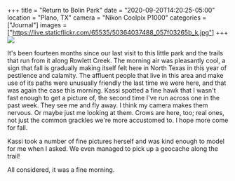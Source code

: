 +++
title = "Return to Bolin Park"
date = "2020-09-20T14:20:25-05:00"
location = "Plano, TX"
camera = "Nikon Coolpix P1000"
categories = ["Journal"]
images = ["https://live.staticflickr.com/65535/50364037488_057f03265b_k.jpg"]
+++
<img src="https://live.staticflickr.com/65535/50364037488_057f03265b_k.jpg">
<!--more-->

It's been fourteen months since our last visit to this little park and the trails that run from it along Rowlett Creek. The morning air was pleasantly cool, a sign that fall is gradually making itself felt here in North Texas in this year of pestilence and calamity. The affluent people that live in this area and make use of its paths were unusually friendly the last time we were here, and that was again the case this morning. Kassi spotted a fine hawk that I wasn't fast enough to get a picture of, the second time I've run across one in the past week. They see me and fly away. I think my camera makes them nervous. Or maybe just me looking at them. Crows are here, too; real ones, not just the common grackles we're more accustomed to. I hope more come for fall. 

Kassi took a number of fine pictures herself and was kind enough to model for me when I asked. We even managed to pick up a geocache along the trail! 

All considered, it was a fine morning. 

<div id="gallery" style="display:none;">
		<img alt="" src="https://live.staticflickr.com/65535/50364895522_8d9b05e6a6.jpg"
			data-image="https://live.staticflickr.com/65535/50364895522_749b12ae48_k.jpg">
		<img alt="" src="https://live.staticflickr.com/65535/50364038033_3584d42448.jpg"
			data-image="https://live.staticflickr.com/65535/50364038033_3b80fe80dd_k.jpg">
		<img alt="" src="https://live.staticflickr.com/65535/50364731906_5718a4202d.jpg"
			data-image="https://live.staticflickr.com/65535/50364731906_c905f7d2ee_k.jpg">
		<img alt="" src="https://live.staticflickr.com/65535/50364898397_94d0de586d.jpg"
			data-image="https://live.staticflickr.com/65535/50364898397_5b6e936d1a_k.jpg">
		<img alt="" src="https://live.staticflickr.com/65535/50364898547_2b2600fdb1.jpg"
			data-image="https://live.staticflickr.com/65535/50364898547_1f93fb2b1f_k.jpg">
		<img alt="" src="https://live.staticflickr.com/65535/50364732396_900c5f3568.jpg"
			data-image="https://live.staticflickr.com/65535/50364732396_1804fadafc_k.jpg">
		<img alt="" src="https://live.staticflickr.com/65535/50364037383_dd1cb50787.jpg"
			data-image="https://live.staticflickr.com/65535/50364037383_63ae16dd45_k.jpg">
		<img alt="Untitled" src="https://live.staticflickr.com/65535/50364731326_4a3062d89c.jpg"
			data-image="https://live.staticflickr.com/65535/50364731326_85241991a1_k.jpg">
		<img alt="" src="https://live.staticflickr.com/65535/50364035553_fe98e33e11.jpg"
			data-image="https://live.staticflickr.com/65535/50364035553_87f8898750_k.jpg">
		<img alt="" src="https://live.staticflickr.com/65535/50364897672_428061928d.jpg"
			data-image="https://live.staticflickr.com/65535/50364897672_168304e50a_k.jpg">
		<img alt="" src="https://live.staticflickr.com/65535/50364037848_569589fca8.jpg"
			data-image="https://live.staticflickr.com/65535/50364037848_87abe99229_k.jpg">
		<img alt="" src="https://live.staticflickr.com/65535/50364896207_0a514d7068.jpg"
			data-image="https://live.staticflickr.com/65535/50364896207_9997c691e1_k.jpg">
		<img alt="" src="https://live.staticflickr.com/65535/50364897862_82a8487863.jpg"
			data-image="https://live.staticflickr.com/65535/50364897862_509946b42d_k.jpg">
		<img alt="" src="https://live.staticflickr.com/65535/50364036118_1e856d4bf0.jpg"
			data-image="https://live.staticflickr.com/65535/50364036118_899d33b1ce_k.jpg">
		<img alt="" src="https://live.staticflickr.com/65535/50364734256_b9f6185c37.jpg"
			data-image="https://live.staticflickr.com/65535/50364734256_4f2f6d1dac_k.jpg">
		<img alt="" src="https://live.staticflickr.com/65535/50364036988_e15860ee5b.jpg"
			data-image="https://live.staticflickr.com/65535/50364036988_140b16564a_k.jpg">
		<img alt="" src="https://live.staticflickr.com/65535/50364896092_18d4fff41b.jpg"
			data-image="https://live.staticflickr.com/65535/50364896092_57bd4e7d1e_k.jpg">
		<img alt="" src="https://live.staticflickr.com/65535/50364036743_328548ab33.jpg"
			data-image="https://live.staticflickr.com/65535/50364036743_a73c6aa24c_k.jpg">
		<img alt="" src="https://live.staticflickr.com/65535/50364038453_eff240e773.jpg"
			data-image="https://live.staticflickr.com/65535/50364038453_31eca66fb3_k.jpg">
		<img alt="" src="https://live.staticflickr.com/65535/50364037488_11d5eb65eb.jpg"
			data-image="https://live.staticflickr.com/65535/50364037488_057f03265b_k.jpg">
		<img alt="" src="https://live.staticflickr.com/65535/50364035238_1c77e4f7cb.jpg"
			data-image="https://live.staticflickr.com/65535/50364035238_9fc198a1f6_k.jpg">
		<img alt="" src="https://live.staticflickr.com/65535/50364733026_6f1e040e01.jpg"
			data-image="https://live.staticflickr.com/65535/50364733026_290c1f25b2_k.jpg">
		<img alt="" src="https://live.staticflickr.com/65535/50364035048_894c4cc1e7.jpg"
			data-image="https://live.staticflickr.com/65535/50364035048_2ef101a9a3_k.jpg">
		<img alt="" src="https://live.staticflickr.com/65535/50364895197_32a48f245d.jpg"
			data-image="https://live.staticflickr.com/65535/50364895197_2ecdc0dbf7_k.jpg">
		<img alt="" src="https://live.staticflickr.com/65535/50364038333_a1301e5d7e.jpg"
			data-image="https://live.staticflickr.com/65535/50364038333_d8cadb8d4a_k.jpg">
		<img alt="" src="https://live.staticflickr.com/65535/50364732751_2284df6bfe.jpg"
			data-image="https://live.staticflickr.com/65535/50364732751_1b998b45ca_k.jpg">
		<img alt="" src="https://live.staticflickr.com/65535/50364035948_900c5f3568.jpg"
			data-image="https://live.staticflickr.com/65535/50364035948_846b9c1491_k.jpg">
		<img alt="" src="https://live.staticflickr.com/65535/50364733741_f1bfe34544.jpg"
			data-image="https://live.staticflickr.com/65535/50364733741_13b6c01a4d_k.jpg">
		<img alt="" src="https://live.staticflickr.com/65535/50364895052_32e28af2dd.jpg"
			data-image="https://live.staticflickr.com/65535/50364895052_def01982d0_k.jpg">
		<img alt="" src="https://live.staticflickr.com/65535/50364037203_b5e8a5c6ce.jpg"
			data-image="https://live.staticflickr.com/65535/50364037203_b1beec8724_k.jpg">
		<img alt="" src="https://live.staticflickr.com/65535/50364037623_ce1a255345.jpg"
			data-image="https://live.staticflickr.com/65535/50364037623_6a3d256f71_k.jpg">
		<img alt="" src="https://live.staticflickr.com/65535/50364734526_20579e0cd8.jpg"
			data-image="https://live.staticflickr.com/65535/50364734526_5557c05632_k.jpg">
		<img alt="" src="https://live.staticflickr.com/65535/50364038648_dabd71fb61.jpg"
			data-image="https://live.staticflickr.com/65535/50364038648_9f82e3b192_k.jpg">
</div>

<script type="text/javascript">
	jQuery(document).ready(function(){
		jQuery("#gallery").unitegallery({
			gallery_theme: "tiles",
			tiles_type: "nested"						
		});
	});
</script>
